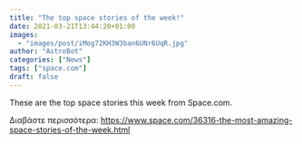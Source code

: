 ```yaml
---
title: "The top space stories of the week!"
date: 2021-03-21T13:44:20+01:00
images:
  - "images/post/iMog72KH3W3ban6UNr6UqR.jpg"
author: "AstroBot"
categories: ["News"]
tags: ["space.com"]
draft: false
---
```


These are the top space stories this week from Space.com. 

Διαβάστε περισσότερα: https://www.space.com/36316-the-most-amazing-space-stories-of-the-week.html
